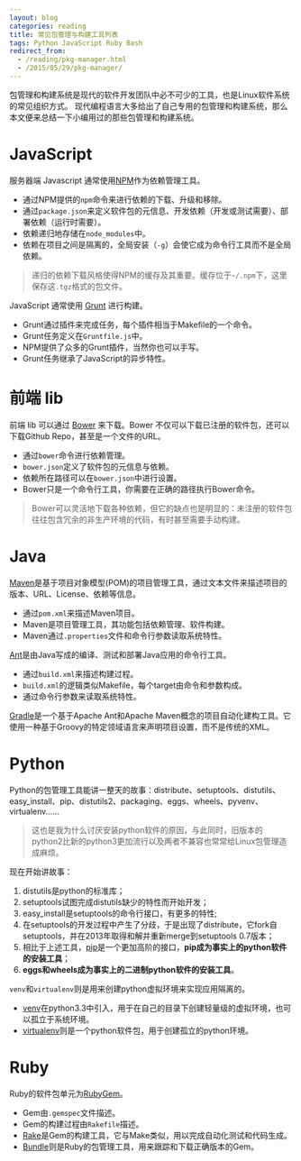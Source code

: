 ```yaml
---
layout: blog 
categories: reading
title: 常见包管理与构建工具列表
tags: Python JavaScript Ruby Bash
redirect_from:
  - /reading/pkg-manager.html
  - /2015/05/29/pkg-manager/
---
```


包管理和构建系统是现代的软件开发团队中必不可少的工具，也是Linux软件系统的常见组织方式。
现代编程语言大多给出了自己专用的包管理和构建系统，那么本文便来总结一下小编用过的那些包管理和构建系统。

# JavaScript

服务器端 Javascript 通常使用[NPM](http://npmjs.org/)作为依赖管理工具。

* 通过NPM提供的`npm`命令来进行依赖的下载、升级和移除。
* 通过`package.json`来定义软件包的元信息、开发依赖（开发或测试需要）、部署依赖（运行时需要）。
* 依赖递归地存储在`node_modules`中。
* 依赖在项目之间是隔离的，全局安装（`-g`）会使它成为命令行工具而不是全局依赖。
> 递归的依赖下载风格使得NPM的缓存及其重要。缓存位于`~/.npm`下，这里保存这`.tgz`格式的包文件。

JavaScript 通常使用 [Grunt](http://gruntjs.com/) 进行构建。

* Grunt通过插件来完成任务，每个插件相当于Makefile的一个命令。
* Grunt任务定义在`Gruntfile.js`中。
* NPM提供了众多的Grunt插件，当然你也可以手写。
* Grunt任务继承了JavaScript的异步特性。

# 前端 lib

前端 lib 可以通过 [Bower](http://bower.io/) 来下载。Bower 不仅可以下载已注册的软件包，还可以下载Github Repo，甚至是一个文件的URL。

* 通过`bower`命令进行依赖管理。
* `bower.json`定义了软件包的元信息与依赖。
* 依赖所在路径可以在`bower.json`中进行设置。
* Bower只是一个命令行工具，你需要在正确的路径执行Bower命令。

> Bower可以灵活地下载各种依赖，但它的缺点也是明显的：未注册的软件包往往包含冗余的非生产环境的代码，有时甚至需要手动构建。

<!--more-->

# Java

[Maven](https://maven.apache.org/)是基于项目对象模型(POM)的项目管理工具，通过文本文件来描述项目的版本、URL、License、依赖等信息。

* 通过`pom.xml`来描述Maven项目。
* Maven是项目管理工具，其功能包括依赖管理、软件构建。
* Maven通过`.properties`文件和命令行参数读取系统特性。

[Ant](http://ant.apache.org/)是由Java写成的编译、测试和部署Java应用的命令行工具。

* 通过`build.xml`来描述构建过程。
* `build.xml`的逻辑类似Makefile，每个target由命令和参数构成。
* 通过命令行参数来读取系统特性。

[Gradle](https://zh.wikipedia.org/wiki/Gradle)是一个基于Apache Ant和Apache Maven概念的项目自动化建构工具。它使用一种基于Groovy的特定领域语言来声明项目设置，而不是传统的XML。

# Python

Python的包管理工具能讲一整天的故事：distribute、setuptools、distutils、easy_install、pip、distutils2、packaging、eggs、wheels、pyvenv、virtualenv……

> 这也是我为什么讨厌安装python软件的原因，与此同时，旧版本的python2比新的python3更加流行以及两者不兼容也常常给Linux包管理造成麻烦。

现在开始讲故事：

1. distutils是python的标准库；
2. setuptools试图完成distutils缺少的特性而开始开发；
3. easy_install是setuptools的命令行接口，有更多的特性;
4. 在setuptools的开发过程中产生了分歧，于是出现了distribute，它fork自setuptools，并在2013年取得和解并重新merge到setuptools 0.7版本；
5. 相比于上述工具，[pip](http://pypi.python.org/pypi/pip)是一个更加高阶的接口，**pip成为事实上的python软件的安装工具**；
6. **eggs和wheels成为事实上的二进制python软件的安装工具**。

`venv`和`virtualenv`则是用来创建python虚拟环境来实现应用隔离的。

* [venv](https://docs.python.org/3/library/venv.html)在python3.3中引入，用于在自己的目录下创建轻量级的虚拟环境，也可以孤立于系统环境。
* [virtualenv](http://virtualenv.readthedocs.org)则是一个python软件包，用于创建孤立的python环境。

# Ruby

Ruby的软件包单元为[RubyGem](https://rubygems.org/)。

* Gem由`.gemspec`文件描述。
* Gem的构建过程由`Rakefile`描述。
* [Rake](https://rubygems.org/gems/rake)是Gem的构建工具，它与Make类似，用以完成自动化测试和代码生成。
* [Bundle](http://bundler.io/)则是Ruby的包管理工具，用来跟踪和下载正确版本的Gem。


